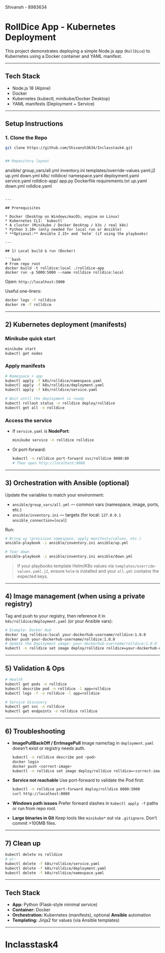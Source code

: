 Shivansh - 8983634
# RollDice App - Kubernetes Deployment

This project demonstrates deploying a simple Node.js app (`RollDice`) to Kubernetes using a Docker container and YAML manifest.

---

## Tech Stack

- Node.js 18 (Alpine)
- Docker
- Kubernetes (kubectl, minikube/Docker Desktop)
- YAML manifests (Deployment + Service)

---

## Setup Instructions

### 1. Clone the Repo

```bash
git clone https://github.com/Shivansh3634/Inclasstask4.git


## Repository layout

```
ansible/
  group_vars/all.yml
  inventory.ini
  templates/override-values.yaml.j2
  up.yml
  down.yml
k8s/
  rolldice/
    namespace.yaml
    deployment.yaml
    service.yaml
rolldice-app/
  app.py
  Dockerfile
  requirements.txt
up.yaml
down.yml
rolldice.yaml
```

---

## Prerequisites

* Docker (Desktop on Windows/macOS; engine on Linux)
* Kubernetes CLI: `kubectl`
* A cluster (Minikube / Docker Desktop / k3s / real k8s)
* Python 3.10+ (only needed for local run or Ansible)
* **Optional:** Ansible 2.15+ and `helm` (if using the playbooks)

---

## 1) Local build & run (Docker)

```bash
# From repo root
docker build -t rolldice:local ./rolldice-app
docker run -p 5000:5000 --name rolldice rolldice:local
```

Open: `http://localhost:5000`

Useful one-liners:

```bash
docker logs -f rolldice
docker rm -f rolldice
```

---

## 2) Kubernetes deployment (manifests)

### Minikube quick start

```bash
minikube start
kubectl get nodes
```

### Apply manifests

```bash
# Namespace + app
kubectl apply -f k8s/rolldice/namespace.yaml
kubectl apply -f k8s/rolldice/deployment.yaml
kubectl apply -f k8s/rolldice/service.yaml

# Wait until the deployment is ready
kubectl rollout status -n rolldice deploy/rolldice
kubectl get all -n rolldice
```

### Access the service

* If `service.yaml` is **NodePort**:

  ```bash
  minikube service -n rolldice rolldice
  ```
* Or port-forward:

  ```bash
  kubectl -n rolldice port-forward svc/rolldice 8080:80
  # Then open http://localhost:8080
  ```

---

## 3) Orchestration with **Ansible** (optional)

Update the variables to match your environment:

* `ansible/group_vars/all.yml` — common vars (namespace, image, ports, etc.)
* `ansible/inventory.ini` — targets (for local: `127.0.0.1 ansible_connection=local`)

Run:

```bash
# Bring up (provision namespace, apply manifests/values, etc.)
ansible-playbook -i ansible/inventory.ini ansible/up.yml

# Tear down
ansible-playbook -i ansible/inventory.ini ansible/down.yml
```

> If your playbooks template Helm/K8s values via `templates/override-values.yaml.j2`, ensure `helm` is installed and your `all.yml` contains the expected keys.

---

## 4) Image management (when using a private registry)

Tag and push to your registry, then reference it in `k8s/rolldice/deployment.yaml` (or your Ansible vars):

```bash
# Example: Docker Hub
docker tag rolldice:local your-dockerhub-username/rolldice:1.0.0
docker push your-dockerhub-username/rolldice:1.0.0
# Update the Deployment image: your-dockerhub-username/rolldice:1.0.0
kubectl -n rolldice set image deploy/rolldice rolldice=your-dockerhub-username/rolldice:1.0.0
```

---

## 5) Validation & Ops

```bash
# Health
kubectl get pods -n rolldice
kubectl describe pod -n rolldice -l app=rolldice
kubectl logs -f -n rolldice -l app=rolldice

# Service discovery
kubectl get svc -n rolldice
kubectl get endpoints -n rolldice rolldice
```

---

## 6) Troubleshooting

* **ImagePullBackOff / ErrImagePull**
  Image name/tag in `deployment.yaml` doesn’t exist or registry needs auth.

  ```bash
  kubectl -n rolldice describe pod <pod>
  docker login
  docker push <correct-image>
  kubectl -n rolldice set image deploy/rolldice rolldice=<correct-image>
  ```

* **Service not reachable**
  Use port-forward to validate the Pod first:

  ```bash
  kubectl -n rolldice port-forward deploy/rolldice 8080:5000
  curl http://localhost:8080
  ```

* **Windows path issues**
  Prefer forward slashes in `kubectl apply -f` paths or run from repo root.

* **Large binaries in Git**
  Keep tools like `minikube*` out via `.gitignore`. Don’t commit >100MB files.

---

## 7) Clean up

```bash
kubectl delete ns rolldice
# or:
kubectl delete -f k8s/rolldice/service.yaml
kubectl delete -f k8s/rolldice/deployment.yaml
kubectl delete -f k8s/rolldice/namespace.yaml
```

---

## Tech Stack

* **App:** Python (Flask-style minimal service)
* **Container:** Docker
* **Orchestration:** Kubernetes (manifests), optional **Ansible** automation
* **Templating:** Jinja2 for values (via Ansible templates)

---


# Inclasstask4